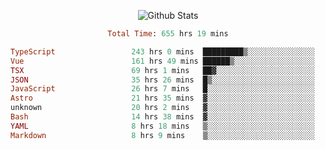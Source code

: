 <!DOCTYPE html>
<body>
<div align="center">
  
  ![Github Stats](https://github-readme-stats.vercel.app/api?username=verycrunchy&show_icons=true&theme=radical)

<!--START_SECTION:waka-->

```ruby
Total Time: 655 hrs 19 mins

TypeScript                 243 hrs 0 mins  █████████▒░░░░░░░░░░░░░░░   37.09 %
Vue                        161 hrs 49 mins ██████▒░░░░░░░░░░░░░░░░░░   24.70 %
TSX                        69 hrs 1 mins   ██▓░░░░░░░░░░░░░░░░░░░░░░   10.53 %
JSON                       35 hrs 26 mins  █▒░░░░░░░░░░░░░░░░░░░░░░░   05.41 %
JavaScript                 26 hrs 7 mins   █░░░░░░░░░░░░░░░░░░░░░░░░   03.99 %
Astro                      21 hrs 35 mins  ▓░░░░░░░░░░░░░░░░░░░░░░░░   03.29 %
unknown                    20 hrs 2 mins   ▓░░░░░░░░░░░░░░░░░░░░░░░░   03.06 %
Bash                       14 hrs 38 mins  ▓░░░░░░░░░░░░░░░░░░░░░░░░   02.23 %
YAML                       8 hrs 18 mins   ▒░░░░░░░░░░░░░░░░░░░░░░░░   01.27 %
Markdown                   8 hrs 9 mins    ▒░░░░░░░░░░░░░░░░░░░░░░░░   01.24 %
```

<!--END_SECTION:waka-->
</div>
</body>
</html>

